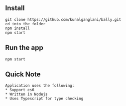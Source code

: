 ## Install

```
git clone https://github.com/kunalganglani/bally.git
cd into the folder
npm install
npm start
```

## Run the app

```
npm start
```

## Quick Note

```
Application uses the following:
* Support es6
* Written in Nodejs
* Uses Typescript for type checking
```
